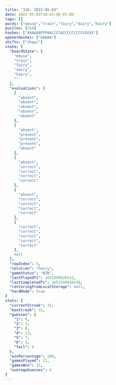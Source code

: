 ```yaml
---
title: "318: 2022-05-03"
date: 2022-05-03T10:43:48-07:00
tags: []
words: ["mouse","train","fairy","dairy","hairy"]
puzzles: [318]
hashes: ["AAAAAAPPPAACCCCACCCCCCCCCXXXXX"]
openerHashes: ["AAAAA"]
shifts: ["nhqai"]
state: {
  "boardState": [
    "mouse",
    "train",
    "fairy",
    "dairy",
    "hairy",
    ""
  ],
  "evaluations": [
    [
      "absent",
      "absent",
      "absent",
      "absent",
      "absent"
    ],
    [
      "absent",
      "present",
      "present",
      "present",
      "absent"
    ],
    [
      "absent",
      "correct",
      "correct",
      "correct",
      "correct"
    ],
    [
      "absent",
      "correct",
      "correct",
      "correct",
      "correct"
    ],
    [
      "correct",
      "correct",
      "correct",
      "correct",
      "correct"
    ],
    null
  ],
  "rowIndex": 5,
  "solution": "hairy",
  "gameStatus": "WIN",
  "lastPlayedTs": 1651599828531,
  "lastCompletedTs": 1651599828530,
  "restoringFromLocalStorage": null,
  "hardMode": true
}
stats: {
  "currentStreak": 31,
  "maxStreak": 31,
  "guesses": {
    "1": 0,
    "2": 1,
    "3": 8,
    "4": 12,
    "5": 7,
    "6": 3,
    "fail": 0
  },
  "winPercentage": 100,
  "gamesPlayed": 31,
  "gamesWon": 31,
  "averageGuesses": 4
}
---
```


<!-- more -->

